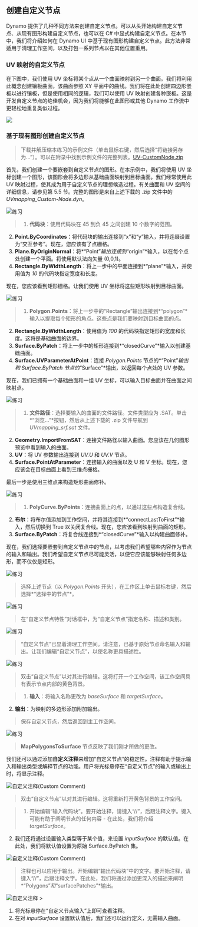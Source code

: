 

## 创建自定义节点

Dynamo 提供了几种不同方法来创建自定义节点。可以从头开始构建自定义节点、从现有图形构建自定义节点，也可以在 C# 中显式构建自定义节点。在本节中，我们将介绍如何在 Dynamo UI 中基于现有图形构建自定义节点。此方法非常适用于清理工作空间，以及打包一系列节点以在其他位置重用。

### UV 映射的自定义节点

在下图中，我们使用 UV 坐标将某个点从一个曲面映射到另一个曲面。我们将利用此概念创建镶板曲面，该曲面参照 XY 平面中的曲线。我们将在此处创建四边形嵌板以进行镶板，但是使用相同的逻辑，我们可以使用 UV 映射创建各种嵌板。这是开发自定义节点的绝佳机会，因为我们将能够在此图形或其他 Dynamo 工作流中更轻松地重复类似过程。

![](images/10-2/uvMap2-01-01.jpg)

### 基于现有图形创建自定义节点

> 下载并解压缩本练习的示例文件（单击鼠标右键，然后选择“将链接另存为...”）。可以在附录中找到示例文件的完整列表。[UV-CustomNode.zip](datasets/10-2/UV-CustomNode.zip)

首先，我们创建一个要嵌套到自定义节点的图形。在本示例中，我们将使用 UV 坐标创建一个图形，该图形会将多边形从基础曲面映射到目标曲面。我们经常使用此 UV 映射过程，使其成为用于自定义节点的理想候选过程。有关曲面和 UV 空间的详细信息，请参见第 5.5 节。完整的图形是来自上述下载的 .zip 文件中的 *UVmapping_Custom-Node.dyn*。

![练习](images/10-2/UVmapping01.jpg)

> 1. **代码块**：使用代码块在 45 到负 45 之间创建 10 个数字的范围。
2. **Point.ByCoordinates**：将代码块的输出连接到“x”和“y”输入，并将连缀设置为“交互参考”。现在，您应该有了点栅格。
3. **Plane.ByOriginNormal**：将*“Point”*输出连接到*“origin”*输入，以在每个点处创建一个平面。将使用默认法向矢量 (0,0,1)。
4. **Rectangle.ByWidthLength**：将上一步中的平面连接到*“plane”*输入，并使用值为 *10* 的代码块指定宽度和长度。

现在，您应该看到矩形栅格。让我们使用 UV 坐标将这些矩形映射到目标曲面。

![练习](images/10-2/UVmapping02.jpg)

> 1. **Polygon.Points**：将上一步中的“Rectangle”输出连接到*“polygon”*输入以提取每个矩形的角点。这些点是我们要映射到目标曲面的点。
2. **Rectangle.ByWidthLength**：使用值为 *100* 的代码块指定矩形的宽度和长度。这将是基础曲面的边界。
3. **Surface.ByPatch**：将上一步中的矩形连接到*“closedCurve”*输入以创建基础曲面。
4. **Surface.UVParameterAtPoint**：连接 *Polygon.Points* 节点的*“Point”*输出和 *Surface.ByPatch* 节点的*“Surface”*输出，以返回每个点处的 UV 参数。

现在，我们已拥有一个基础曲面和一组 UV 坐标，可以输入目标曲面并在曲面之间映射点。

![练习](images/10-2/UVmapping03.jpg)

> 1. **文件路径**：选择要输入的曲面的文件路径。文件类型应为 .SAT。单击*“浏览...”*按钮，然后从上述下载的 .zip 文件导航到 *UVmapping_srf.sat* 文件。
2. **Geometry.ImportFromSAT**：连接文件路径以输入曲面。您应该在几何图形预览中看到输入的曲面。
3. **UV**：将 UV 参数输出连接到 *UV.U* 和 *UV.V* 节点。
4. **Surface.PointAtParameter**：连接输入的曲面以及 U 和 V 坐标。现在，您应该会在目标曲面上看到三维点栅格。

最后一步是使用三维点来构造矩形曲面修补。

![练习](images/10-2/UVmapping04.jpg)

> 1. **PolyCurve.ByPoints**：连接曲面上的点，以通过这些点构造复合线。
2. **布尔**：将布尔值添加到工作空间，并将其连接到*“connectLastToFirst”*输入，然后切换到 True 以关闭复合线。现在，您应该看到映射到曲面的矩形。
3. **Surface.ByPatch**：将复合线连接到*“closedCurve”*输入以构建曲面修补。

现在，我们选择要嵌套到自定义节点中的节点，以考虑我们希望哪些内容作为节点的输入和输出。我们希望自定义节点尽可能灵活，以便它应该能够映射任何多边形，而不仅仅是矩形。

![练习](images/10-2/UVmapping05.jpg)

> 选择上述节点（以 *Polygon.Points* 开头），在工作区上单击鼠标右键，然后选择*“选择中的节点”*。

![练习](images/10-2/UVmapping06.jpg)

> 在“自定义节点特性”对话框中，为“自定义节点”指定名称、描述和类别。

![练习](images/10-2/UVmapping07.jpg)

> “自定义节点”已显着清理工作空间。请注意，已基于原始节点命名输入和输出。让我们编辑“自定义节点”，以使名称更具描述性。

![练习](images/10-2/UVmapping08.jpg)

> 双击“自定义节点”以对其进行编辑。这将打开一个工作空间，该工作空间具有表示节点内部的黄色背景。

> 1. **输入**：将输入名称更改为 *baseSurface* 和 *targetSurface*。
2. **输出**：为映射的多边形添加附加输出。
> 保存自定义节点，然后返回到主工作空间。

![练习](images/10-2/UVmapping09.jpg)

> **MapPolygonsToSurface** 节点反映了我们刚才所做的更改。

我们还可以通过添加**自定义注释**来增加“自定义节点”的稳定性。注释有助于提示输入和输出类型或解释节点的功能。用户将光标悬停在“自定义节点”的输入或输出上时，将显示注释。

![自定义注释(Custom Comment)](images/10-2/UVmapping_Custom1.jpg)

> 双击“自定义节点”以对其进行编辑。这将重新打开黄色背景的工作空间。

> 1. 开始编辑“输入代码块”。要开始注释，请键入“//”，后跟注释文字。键入可能有助于阐明节点的任何内容 - 在此处，我们将介绍 *targetSurface*。
2. 我们还将通过设置输入类型等于某个值，来设置 *inputSurface* 的默认值。在此处，我们将默认值设置为原始 Surface.ByPatch 集。

![自定义注释(Custom Comment)](images/10-2/UVmapping_Custom1_.jpg)

> 注释也可以应用于输出。开始编辑“输出代码块”中的文字。要开始注释，请键入“//”，后跟注释文字。在此处，我们将通过添加更深入的描述来阐明*“Polygons”*和*“surfacePatches”*输出。

![自定义注释](images/10-2/UVmapping_Custom2.jpg) >

1. 将光标悬停在“自定义节点输入”上即可查看注释。
2. 在对 *inputSurface* 设置默认值后，我们还可以运行定义，无需输入曲面。

